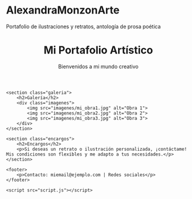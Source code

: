 # AlexandraMonzonArte
Portafolio de ilustraciones y retratos, antología de prosa poética
<!DOCTYPE html>
<html lang="es">
<head>
    <meta charset="UTF-8">
    <meta name="viewport" content="width=device-width, initial-scale=1.0">
    <title>Mi Portafolio</title>
    <link rel="stylesheet" href="style.css">
</head>
<body>
    <header>
        <h1>Mi Portafolio Artístico</h1>
        <p>Bienvenidos a mi mundo creativo</p>
    </header>

    <section class="galeria">
        <h2>Galería</h2>
        <div class="imagenes">
            <img src="imagenes/mi_obra1.jpg" alt="Obra 1">
            <img src="imagenes/mi_obra2.jpg" alt="Obra 2">
            <img src="imagenes/mi_obra3.jpg" alt="Obra 3">
        </div>
    </section>

    <section class="encargos">
        <h2>Encargos</h2>
        <p>Si deseas un retrato o ilustración personalizada, ¡contáctame! Mis condiciones son flexibles y me adapto a tus necesidades.</p>
    </section>

    <footer>
        <p>Contacto: miemail@ejemplo.com | Redes sociales</p>
    </footer>

    <script src="script.js"></script>
</body>
</html>
